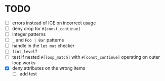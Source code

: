# TODO

* [ ] errors instead of ICE on incorrect usage
* [ ] deny drop for `#[const_continue]`
* [ ] integer patterns
* [ ] `_` and `Foo | Bar` patterns
* [ ] handle in the `let mut` checker
* [ ] `lint_level`?
* [ ] test if nested `#[loop_match]` with `#[const_continue]` operating on outer loop works
* [x] deny attributes on the wrong items
    * [ ] add test
